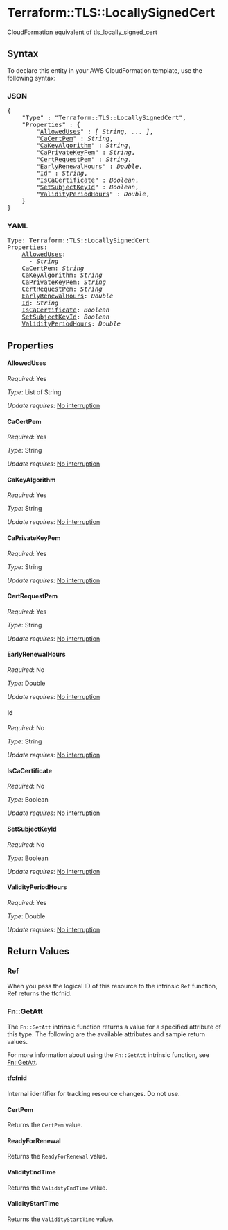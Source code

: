 # Terraform::TLS::LocallySignedCert

CloudFormation equivalent of tls_locally_signed_cert

## Syntax

To declare this entity in your AWS CloudFormation template, use the following syntax:

### JSON

<pre>
{
    "Type" : "Terraform::TLS::LocallySignedCert",
    "Properties" : {
        "<a href="#alloweduses" title="AllowedUses">AllowedUses</a>" : <i>[ String, ... ]</i>,
        "<a href="#cacertpem" title="CaCertPem">CaCertPem</a>" : <i>String</i>,
        "<a href="#cakeyalgorithm" title="CaKeyAlgorithm">CaKeyAlgorithm</a>" : <i>String</i>,
        "<a href="#caprivatekeypem" title="CaPrivateKeyPem">CaPrivateKeyPem</a>" : <i>String</i>,
        "<a href="#certrequestpem" title="CertRequestPem">CertRequestPem</a>" : <i>String</i>,
        "<a href="#earlyrenewalhours" title="EarlyRenewalHours">EarlyRenewalHours</a>" : <i>Double</i>,
        "<a href="#id" title="Id">Id</a>" : <i>String</i>,
        "<a href="#iscacertificate" title="IsCaCertificate">IsCaCertificate</a>" : <i>Boolean</i>,
        "<a href="#setsubjectkeyid" title="SetSubjectKeyId">SetSubjectKeyId</a>" : <i>Boolean</i>,
        "<a href="#validityperiodhours" title="ValidityPeriodHours">ValidityPeriodHours</a>" : <i>Double</i>,
    }
}
</pre>

### YAML

<pre>
Type: Terraform::TLS::LocallySignedCert
Properties:
    <a href="#alloweduses" title="AllowedUses">AllowedUses</a>: <i>
      - String</i>
    <a href="#cacertpem" title="CaCertPem">CaCertPem</a>: <i>String</i>
    <a href="#cakeyalgorithm" title="CaKeyAlgorithm">CaKeyAlgorithm</a>: <i>String</i>
    <a href="#caprivatekeypem" title="CaPrivateKeyPem">CaPrivateKeyPem</a>: <i>String</i>
    <a href="#certrequestpem" title="CertRequestPem">CertRequestPem</a>: <i>String</i>
    <a href="#earlyrenewalhours" title="EarlyRenewalHours">EarlyRenewalHours</a>: <i>Double</i>
    <a href="#id" title="Id">Id</a>: <i>String</i>
    <a href="#iscacertificate" title="IsCaCertificate">IsCaCertificate</a>: <i>Boolean</i>
    <a href="#setsubjectkeyid" title="SetSubjectKeyId">SetSubjectKeyId</a>: <i>Boolean</i>
    <a href="#validityperiodhours" title="ValidityPeriodHours">ValidityPeriodHours</a>: <i>Double</i>
</pre>

## Properties

#### AllowedUses

_Required_: Yes

_Type_: List of String

_Update requires_: [No interruption](https://docs.aws.amazon.com/AWSCloudFormation/latest/UserGuide/using-cfn-updating-stacks-update-behaviors.html#update-no-interrupt)

#### CaCertPem

_Required_: Yes

_Type_: String

_Update requires_: [No interruption](https://docs.aws.amazon.com/AWSCloudFormation/latest/UserGuide/using-cfn-updating-stacks-update-behaviors.html#update-no-interrupt)

#### CaKeyAlgorithm

_Required_: Yes

_Type_: String

_Update requires_: [No interruption](https://docs.aws.amazon.com/AWSCloudFormation/latest/UserGuide/using-cfn-updating-stacks-update-behaviors.html#update-no-interrupt)

#### CaPrivateKeyPem

_Required_: Yes

_Type_: String

_Update requires_: [No interruption](https://docs.aws.amazon.com/AWSCloudFormation/latest/UserGuide/using-cfn-updating-stacks-update-behaviors.html#update-no-interrupt)

#### CertRequestPem

_Required_: Yes

_Type_: String

_Update requires_: [No interruption](https://docs.aws.amazon.com/AWSCloudFormation/latest/UserGuide/using-cfn-updating-stacks-update-behaviors.html#update-no-interrupt)

#### EarlyRenewalHours

_Required_: No

_Type_: Double

_Update requires_: [No interruption](https://docs.aws.amazon.com/AWSCloudFormation/latest/UserGuide/using-cfn-updating-stacks-update-behaviors.html#update-no-interrupt)

#### Id

_Required_: No

_Type_: String

_Update requires_: [No interruption](https://docs.aws.amazon.com/AWSCloudFormation/latest/UserGuide/using-cfn-updating-stacks-update-behaviors.html#update-no-interrupt)

#### IsCaCertificate

_Required_: No

_Type_: Boolean

_Update requires_: [No interruption](https://docs.aws.amazon.com/AWSCloudFormation/latest/UserGuide/using-cfn-updating-stacks-update-behaviors.html#update-no-interrupt)

#### SetSubjectKeyId

_Required_: No

_Type_: Boolean

_Update requires_: [No interruption](https://docs.aws.amazon.com/AWSCloudFormation/latest/UserGuide/using-cfn-updating-stacks-update-behaviors.html#update-no-interrupt)

#### ValidityPeriodHours

_Required_: Yes

_Type_: Double

_Update requires_: [No interruption](https://docs.aws.amazon.com/AWSCloudFormation/latest/UserGuide/using-cfn-updating-stacks-update-behaviors.html#update-no-interrupt)

## Return Values

### Ref

When you pass the logical ID of this resource to the intrinsic `Ref` function, Ref returns the tfcfnid.

### Fn::GetAtt

The `Fn::GetAtt` intrinsic function returns a value for a specified attribute of this type. The following are the available attributes and sample return values.

For more information about using the `Fn::GetAtt` intrinsic function, see [Fn::GetAtt](https://docs.aws.amazon.com/AWSCloudFormation/latest/UserGuide/intrinsic-function-reference-getatt.html).

#### tfcfnid

Internal identifier for tracking resource changes. Do not use.

#### CertPem

Returns the <code>CertPem</code> value.

#### ReadyForRenewal

Returns the <code>ReadyForRenewal</code> value.

#### ValidityEndTime

Returns the <code>ValidityEndTime</code> value.

#### ValidityStartTime

Returns the <code>ValidityStartTime</code> value.

